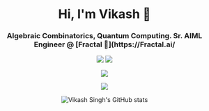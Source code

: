 <h1 align="center">Hi, I'm Vikash 👋</h1>
<h3 align="center">Algebraic Combinatorics, Quantum Computing. Sr. AIML Engineer @ [Fractal 🦢](https://Fractal.ai/</h3>

<div align="center">

![](https://img.shields.io/github/followers/penut85420?style=for-the-badge&logo=github)
![](https://img.shields.io/github/stars/penut85420?style=for-the-badge&logo=github)
  
![](https://img.shields.io/static/v1?label=Love&message=Coding&color=violet&style=for-the-badge&logo=visual-studio-code)
  
[![](https://img.shields.io/static/v1?label=My&message=Twitter&color=5DA9DD&style=flat-square&logo=twitter&logoColor=white)](https://twitter.com/imvikashsingh)
  
   ![Vikash Singh's GitHub stats](https://github-readme-stats.vercel.app/api?username=vikashs&show_icons=true&theme=algolia)

</div>
